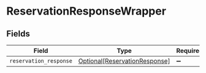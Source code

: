 # ReservationResponseWrapper


## Fields

| Field                                                                       | Type                                                                        | Required                                                                    | Description                                                                 |
| --------------------------------------------------------------------------- | --------------------------------------------------------------------------- | --------------------------------------------------------------------------- | --------------------------------------------------------------------------- |
| `reservation_response`                                                      | [Optional[ReservationResponse]](../../models/shared/reservationresponse.md) | :heavy_minus_sign:                                                          | N/A                                                                         |